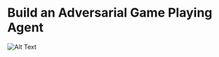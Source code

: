 # Build an Adversarial Game Playing Agent
![Alt Text](https://github.com/Taiyou/AI-Nanodegree/Project3_Adversarial_Search/viz.gif)
